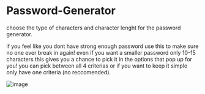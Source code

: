 # Password-Generator

choose the type of characters and character lenght for the password generator.

if you feel like you dont have strong enough password use this to make sure no one ever break in again!
even if you want a smaller password only 10-15 characters this gives you a chance to pick it in the options that pop up for you!
you can pick between all 4 criterias or if you want to keep it simple only have one criteria (no reccomended). 








![image](https://user-images.githubusercontent.com/71196559/99893091-a6ed5480-2c41-11eb-8e53-e32cf74900b3.png)
